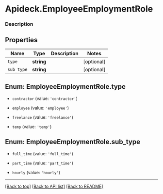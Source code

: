 # Apideck.EmployeeEmploymentRole

### Description

## Properties
Name | Type | Description | Notes
------------ | ------------- | ------------- | -------------
`type` | **string** |  | [optional] 
`sub_type` | **string** |  | [optional] 





<a name="EmployeeEmploymentRoleType"></a>
## Enum: EmployeeEmploymentRole.type


* `contractor` (value: `'contractor'`)

* `employee` (value: `'employee'`)

* `freelance` (value: `'freelance'`)

* `temp` (value: `'temp'`)




<a name="EmployeeEmploymentRoleSubType"></a>
## Enum: EmployeeEmploymentRole.sub_type


* `full_time` (value: `'full_time'`)

* `part_time` (value: `'part_time'`)

* `hourly` (value: `'hourly'`)




---

[[Back to top]](#) [[Back to API list]](../../../../README.md#documentation-for-api-endpoints) [[Back to README]](../../../../README.md)


